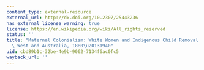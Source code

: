 ```yaml
---
content_type: external-resource
external_url: http://dx.doi.org/10.2307/25443236
has_external_license_warning: true
license: https://en.wikipedia.org/wiki/All_rights_reserved
status: ''
title: "Maternal Colonialism: White Women and Indigenous Child Removal in the American\
  \ West and Australia, 1880\u20131940"
uid: cbd89b1c-32be-4e9b-9062-7134f6ac0fc5
wayback_url: ''
---
```

